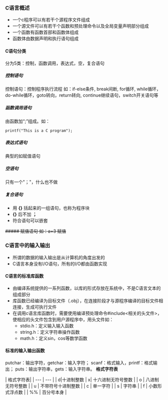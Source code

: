 ### C语言概述
- 一个c程序可以有若干个源程序文件组成
- 一个源文件可以有若干个函数和预处理命令以及全局变量声明部分组成
- 一个函数有函数首部和函数体组成
- 函数体由数据声明和执行语句组成
#### C语句分类
分为5类：控制，函数调用，表达式，空，复合语句

##### 控制语句
控制语句：控制程序执行流程
如：if-else条件, break间断, for循环, while循环，do-while循环，goto转向，return转向, continue继续语句，switch开关语句等 

##### 函数调用语句
由函数加“;”组成。如：
```
printf("This is a C program");
```

##### 表达式语句
典型的如赋值语句

##### 空语句
只有一个"；"，什么也不做 

##### 复合语句
- 用 **{}** 括起来的一组语句，也称为程序块
- **{}** 后不加 **；**
- 符合语句可以嵌套

~~##### 赋值语句
如：a=3
赋值~~

### C语言中的输入输出
- 所谓的数据的输入输出是从计算机的角度出发的
- C语言本身没有I/O语句，所有的I/O都由函数实现


#### C语言的标准库函数
- 由编译系统提供的一系列函数，以库的形式存放在系统中，不是C语言文本的组成部分
 - 库函数已经编译为目标文件（.obj），在连接阶段才与源程序编译的目标文件相连接，生成可执行文件
- 在调用c语言库函数时，需要使用编译预处理命令#include<相关的头文件>，使相应的头文件包含到用户源程序中，用头文件如：
    - stdio.h：定义输入输入函数
    - string.h：定义字符串操作函数
    - math.h：定义sin，cos等数学函数

#### 标准的输入输出函数
putchar：输出字符，getchar：输入字符；
scanf：格式输入，printf：格式输出；
puts：输出字符串，gets：输入字符串。
**格式字符表**

| 格式字符表|
| --- | --- |
| d|十进制整数
| x| 十六进制无符号整数 |
| o | 八进制无符号整数 |
| u | 不带符号十进制整数 |
| c | 单一字符 |
| s | 字符串 |
| f | 小数形式浮点数 |
| %% | 百分号本身 |
